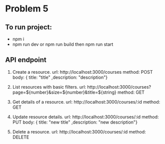 # Problem 5

## To run project:
- npm i
- npm run dev
or npm run build then npm run start

## API endpoint

1. Create a resource.
url: http://localhost:3000/courses
method: POST
body: { title: "title" ,description: "description"}

2. List resources with basic filters.
url: http://localhost:3000/courses?page=${number}&size=${number}&title=${string}
method: GET

3. Get details of a resource.
url: http://localhost:3000/courses/:id
method: GET

4. Update resource details.
url: http://localhost:3000/courses/:id
method: PUT
body: { title: "new title" ,description: "new description"}

5. Delete a resource.
url: http://localhost:3000/courses/:id
method: DELETE